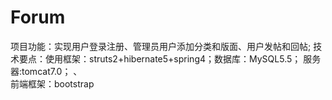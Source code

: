 # Forum
项目功能：实现用户登录注册、管理员用户添加分类和版面、用户发帖和回帖;
技术要点：使用框架：struts2+hibernate5+spring4；数据库：MySQL5.5； 服务器:tomcat7.0； 、  
          前端框架：bootstrap
